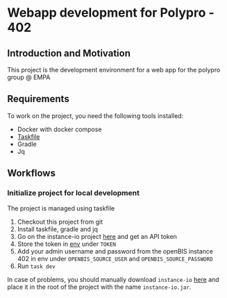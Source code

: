 # Webapp development for Polypro - 402

## Introduction and Motivation

This project is the development environment for a web app for the polypro group @ EMPA

## Requirements

To work on the project, you need the following tools installed:

- Docker with docker compose
- [Taskfile](https://taskfile.dev/)
- Gradle
- Jq


## Workflows

### Initialize project for local development

The project is managed using taskfile

1. Checkout this project from git
2. Install taskfile, gradle and jq
3. Go on the instance-io project [here](https://gitlab.empa.ch/openbis-tools/instance-io/) and get an API token
4. Store the token in [env](./.env) under `TOKEN`
5. Add your admin username and password from the openBIS instance 402 in env under `OPENBIS_SOURCE_USER` and `OPENBIS_SOURCE_PASSWORD`
5. Run `task dev`
    
    
In case of problems, you should manually download `instance-io` [here](https://gitlab.empa.ch/openbis-tools/instance-io/-/packages/57) and place it in the root of the project with the name `instance-io.jar`.